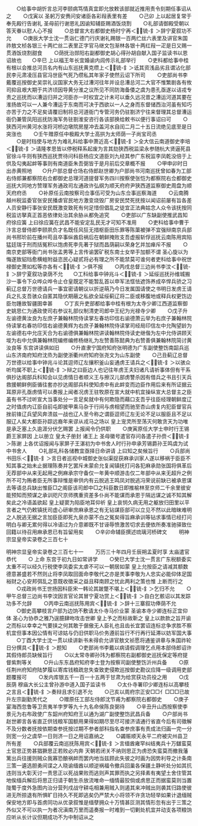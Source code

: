<!-- { "loadSidebar": true } -->
　　○给事中胡忻言总河李颐病笃情真宜即允放敕该部就近推用责令刻期任事诏从之
　　○戊寅以  圣躬万安赉问安诸臣各彩叚表里有差
　　○己卯  上以起居复常于  奉先殿行告谢礼  圣母前行谢恩礼因谕知辅臣赐酒饭烧割
　　○礼部请御殿受朝以答天眷以慰人心不报
　　○总督宣大右都御史杨时宁再＜锍-釒＞辞宁夏叙功不允
　　○庚辰大学士沈一贯诣仁德门行庆谢礼赐银一百两纻丝六表里及讲官朱国祚敖文桢各银三十两纻丝二表里正字官马继文包渐林各银十两红叚一疋是日又赐一贯酒饭烧割甜食
　　○荫抚治郧阳右副都御史胡心得孙胡自献入国子监读书以恩诏故也　　○辛巳  上以福王年长宜婚谕内闾传示礼部举行
　　○吏科都给事中桂有根以会推总河员名内有山东巡抚黄克缵上＜锍-釒＞诋其资浅品劣且谓沾化部民李元肃凌压县官冯世臣气死乃缵私其年家子使然云诏下所司
　　○吏部尚书李戴覆巡按御史吴崇礼议国家大务无过漕河往年并设总漕总河二大官不惟繁剧各有攸司抑且艰大期于共济顷因导黄分淮之议所见不同防海备倭之虞为患孔亟遂以诘戎专责之巡抚而以漕运归并之河臣亦一时权宜之计未可以垂久远况昔之漕运河道其要在淮扬故可以一人兼今漕运于东南而可决于西欲以一人之身而东督储西治河虽有知巧亦苦于力之不足矣请覆旧制将总河道衙门专管河务仍驻劄济宁往来督理其总督漕运衙仍兼管凤阳巡抚防海军务驻劄淮安咨行各该部换给敕书以便行事诏曰可
　　○狭西河州黄河水涨将河桥边墩院房屋冲去盖河水自闰二月二十五日流绝见底至是日突涨也
　　○壬午赠原任中极殿大学士高拱为太师荫一子尚宝司丞  
　　○是时珰使与地方为难礼科给事中萧近高＜锍-釒＞全大信云南道御史李培＜锍-釒＞请隆孝思皆以停税释系起废为言其劾狭西税监梁永参随杭大贤逼死县官徐斗牛则有狭西巡抚贾待问科臣杨应文道臣刘九经其参广东税监李凤乾没倍于上供及勾夷起衅等事则有南道臣朱吾弼皆于是月前后交章概不报
　　○甲申卯时日出赤黄照地　　○升户部总督仓场右侍郎赵世卿为户部尚书河南巡抚曾如春为工部右侍郎兼都察院右佥都御史总理河道提督军务四川按察使张恺为都察院右佥都御史巡抚大同地方赞理军务通政司左通政许弘纲为顺天府府尹狭西道监察御史周盘为顺天府府丞
　　○补原任云南按察司佥事伍可受为山东佥事巡察海道
　　○云南腾越州税监委官张安民播虐官民地方激变烧毁厂房安民焚死抚按以闻诏前屡有旨各差人员安静行事张安民既激变致死有何足惜但倡乱之徒宜正法典姑念人众令该抚按同税监访拏真正首恶依律处治其余胁从都免追究
　　○吏部以广东缺副使推武昌知府徐应簧  上曰徐应簧在武昌不能安定乱民无才可知不准用
　　○吏科给事中曹于汴言总督侍郎李颐夙负才名既任风狂无措枢臣田乐罪等陈蕖被弹不宜强辩南京兵部尚书邢玠前在播州苟且卒事纵酋启祸后在朝鲜掩败支吾虚报斩俘巡抚云南陈用宾陷猛廷瑞于刑而括冤积以饱虏死李先著于狱而昌荫嗣以荣身乞并加瘅斥不报
　　○南京吏部等衙门尚书张孟男等上言传谕罢矿税东南士女举手加额不谓  圣心旋以为悔遂致貂珰愈横螘附益恣民心疑贰将必有理之所不能禁莫可谁何者吏科给事中祝世禄御史萧如松等亦各有＜锍-釒＞俱不报
　　○丙戌总督三边尚书李汶＜锍-釒＞辞宁夏叙功录荫不允　　○工科给事中钟兆斗＜锍-釒＞延绥巡抚孙维城搬沙一事令下众哗众哗令止仓皇既定不能暂乱首以申军法恇怯遮饰养成卒悍兵骄之习蓟辽总督万世德请兵一事宜密请朝议以折逆萌乃今日发属国请使之书明日发虏王请兵之扎支吾骇众自匿其隐伏期蔽之私欲全延绥蓟辽将二臣或移腹地或释兵权更饬边臣勿踵故智疆圉幸甚
　　○丁亥升吏部都给事中桂有根为太寺少卿江西道监察御史姚思仁为通政使司右参议礼部仪制清吏司郎中王纪为光禄寺少卿
　　○戊子升左谕德黄汝良为左庶子兼翰林院侍读掌左春坊印信右谕德萧云举为右庶子兼翰林院侍读掌右春坊印信右谕德黄辉为右庶子兼翰林院侍读掌司经局印信左中允陶望龄为左谕德右中允庄天合为右谕德俱兼翰林院讲读翰林院侍读史继偕为左中允侍讲顾天埈为右中允俱兼翰林院编修编修杨继礼为左赞善陈懿典为右赞善俱兼翰林院简讨黄汝良等  东宫讲读俱如旧
　　○升直隶宁国府知府张明德为广东副使整饬南韶兵巡山东济南府知府沈烝为副使浙衢州府知府张尧文为山东副使
　　○己丑蓟辽总督万世德以给事中钟兆斗论其逗师辽左攘积釜山妄通虏王请兵之＜锍-釒＞以骇众听均属不职上＜锍-釒＞辩之曰臣边人也记往年虏王夫妇诸凡请祈事体但有干系俱抄达阁部兵科知会以见虏情日者顺义王与擦汉儿部虏讐杀因有借兵之书且引天兵救援朝鲜例臣循往套亦抄达阁部兵科使知虏中有此衅变而边臣作用后来有所证据云耳原非孔亟虏情可以奏报上闻者况虏王驻牧原在宣大就中机宜操纵宣大总督主之臣虽有书不过听宣大当事处分一言足矣就中有何欺隐而藉口支吾乎往臣经理朝鲜度辽之时值虏内讧臣自前屯即披甲乘马杂于行间与虏相望而驰至杏山虏复内犯臣督官兵挫前锋辽兵望风奔溃兹一战也辽人至今称之谓臣逗师辽左无论不足以服臣且不足以服辽人矣大都臣孙踪远裔年来谬从戎马之场以  皇上宠灵所至荡灭何敢贪天为功唯是承乏塞上久逾涯分伏乞赐罢  上报闻令仍供职
　　○庚寅原任大学士申时行王锡爵王家屏因  上以册立  皇太子册封  诸王上  圣母徽号遣官存问各遣子孙赍＜锍-釒＞陈谢  上各优诏报闻与家屏子王湛初为中书舍人时行孙申承芳锡爵孙王鸣虞为试中书舍人
　　○礼部礼科各储教宜亟择日命讲请  上曰知之矣候旨行
　　○兵部尚书田乐＜锍-釒＞言日者巡视中城御史张似渠捉获麻承训家人遂以移祸于臣臣不知其事之始未止据理陈奏并乞罢斥未蒙俞允复闻镇抚打问各犯麻承勋张国将俱革后无荐部中从来无起用之例麻承宗守备仅一年黄中顺游击仅二年部中从来无超升之例所不可为贿者臣无所事辩惟是审供内有云脱逃王鸣凤对脱逃冯荣说前缺已被承恩谋去等语总兵缺出惟臣□之阁臣该司郎中□之科臣数日即推榆林至京师二千余里彼安能预知而预谋之承训咫尺京师携重资差多仆尚不能谋而承恩于隔远谋之诚不知其解矣此之冷语盖欲起  皇上疑窦为陷臣地耳仰祈  皇上哀悯久病无用之躯放归田里以平言者之气仍敕镇抚司虚心研审庶麻承恩之有无钻谋臣部可以立见不然以此暗昧难明之人脱逃无据之言加臣臣即死九泉亦蒙不白之冤矣得旨麻承训等钻求事情已经打问明白与卿无累何得以冷语过为介意卿既不甘诬辱愤激苦切求去便依所奏准驰驿致仕回籍以待召用麻承恩已有旨留用矣
　　○辛卯命辅臣撰述琉璃河桥碑文
　　明神宗显皇帝实录卷之三百七十

明神宗显皇帝实录卷之三百七十一
　　万历三十年四月壬辰朔孟夏时享  太庙遣官恭代
　　○  上命  东宫于初九日如常讲学
　　○癸巳大学士沈一贯言广东税额委实太重不可以经久行税使李凤委实太虐不可以一朝居如蒙  皇上允按臣之请减其额数德意甚盛若不然则止将李凤取回面命李敬代之亦是羙事李敬为人忠实必能仰体足国裕财之心安邦弭乱之意既收徵采之益且释南顾之忧此两利之策也惟  上断而行之
　　○戎政尚书王世扬因科臣宋一韩论其跛蹩不堪上＜锍-釒＞乞归不允
　　○甲午总督三边尚书李汶因言官论其冒宁夏功赏上＜锍-釒＞自白乞骸诏以其发踪功多不允辞
　　○丙申云南巡抚陈用宾＜锍-釒＞辞十三寨叙功俸荫不允
　　○御史高攀枝言户部为边饷不敷请太仆寺马价业蒙  圣谕本寺少卿连标正宜仰体  圣心为协恭之雅乃逞臆肆吻攻击世卿  皇上予之而标故靳之  皇上以款款之旨开谕之而标以幸幸之气要挟之何其敢于倨傲无人臣礼也且齿长宜罢诏连标忿争求胜不察机宜但事本因公情有可谅姑与仍旧供职马价务遵前旨行不行再行延滞以妨军国大事
　　○丁酉大学士沈一贯以续讲新书未得俞允讲官敖文祯愿将通鉴讲章与朱国祚轮日分撰具＜锍-釒＞题知
　　○吏部尚书李戴以病请假调理乞点用本部侍郎诏许其假侍郎员缺候旨行
　　○以太常寺卿孙玮为都察院右副都御史巡抚保定等府提督紫荆等关
　　○升山东东昌府知府李士登为按察司副使整饬沂州兵备
　　○原任荆州府知府陆梦履以寄库钱粮疏怠失查致吏侵欺巡按御史勘议应降一级调用吏部题覆报可
　　○发内库银五千一百一十五两于甘肃为给赏获功员役之用
　　○戊辰荫  穆庙大长公主曾孙游中道入国子监读书
　　○太仆寺署印少卿连标以高攀枝之言且＜锍-釒＞奏辩且求引退不允
　　○己亥以周府宗正安□□亻□□□已故升左宗副勤羙代之
　　○赠原任工部左侍郎沈节甫为都察院右都御史
　　○庚子宴海西忽鲁等卫贡夷羊孛罗等九十九名命侯陈良弼待
　　○辛丑升山西按察使李景元为右布政使广东韶州府知府王以通为湖广副使整饬武昌兵备
　　○户部尚书赵世卿言各省直正供钱粮军国额用果得如期尽至尽可接济请通行省直今后有司徵解不及分数者抚按依期查参抚按过期不参者部科指名查参庶事有责成法归画一完一分则宽一分之虞早一日则济一日之用诏嘉纳之
　　○蠲赈顺天永平二府被灾州县卫所有差
　　○兵部覆云南巡抚陈用宾＜锍-釒＞言缅酋雍罕纠结夷兵十万讎蛮莫土官思正势甚猖獗思正若败必内奔  天朝若闭关不纳则思正为虏恐失蛮莫而撤我藩篱出兵往援则贼众我寡恐酿祸衅而罢内地当兹顾此失彼之时画为因势利导之计条南三策一遴选胆勇间谍之人晓谕缅酋以顺逆祸福令撤兵回巢各保疆土静听处分如其抗违则当大彰天讨一责思正以死战果败而逃则声其罪而执之另择素有夷望土舍住管其地俟缅兵解后将思正归请于朝生杀放流唯命一缅情最狡倘或虏思正而据蛮莫则当置陇蜀于度外急图内治分营列戍战守耕屯相兼用贼入则遏其来冲贼出则袭其归路使彼进无所掠退有所惧旷日持久不死即逃矣仍严禁大小将领不许贪功轻举如果计退缅贼保安地方即与首虏同功从优录叙惟是缅孽拥众十万情甚叵测其情形忽有出于三策之外似又不可以执一为者况滇南万里而遥奏报一时难到一切剿处机宜并动支各项粮饷应听从长计议但期成功不为中制诏从之
